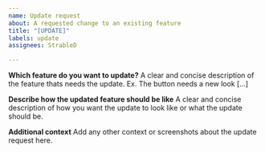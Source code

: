 ```yaml
---
name: Update request
about: A requested change to an existing feature
title: "[UPDATE]"
labels: update
assignees: StrableD

---
```


**Which feature do you want to update?**
A clear and concise description of the feature thats needs the update. Ex. The button needs a new look [...]

**Describe how the updated feature should be like**
A clear and concise description of how you want the update to look like or what the update should be.

**Additional context**
Add any other context or screenshots about the update request here.
